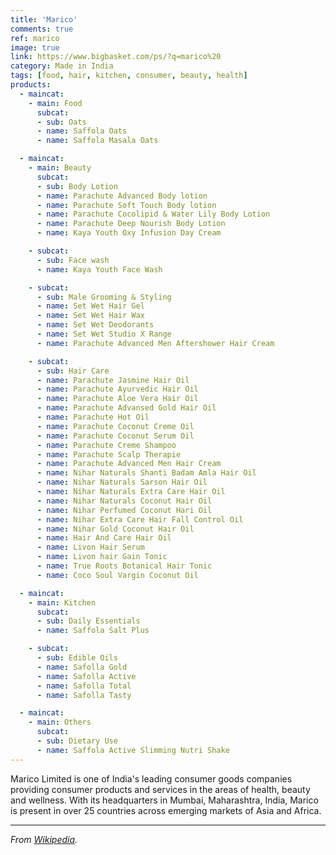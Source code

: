 ```yaml
---
title: 'Marico'
comments: true
ref: marico
image: true
link: https://www.bigbasket.com/ps/?q=marico%20
category: Made in India
tags: [food, hair, kitchen, consumer, beauty, health]
products:
  - maincat: 
    - main: Food
      subcat:
      - sub: Oats
      - name: Saffola Oats
      - name: Saffola Masala Oats

  - maincat: 
    - main: Beauty
      subcat:
      - sub: Body Lotion
      - name: Parachute Advanced Body lotion
      - name: Parachute Soft Touch Body lotion
      - name: Parachute Cocolipid & Water Lily Body Lotion
      - name: Parachute Deep Nourish Body Lotion
      - name: Kaya Youth Oxy Infusion Day Cream

    - subcat:
      - sub: Face wash
      - name: Kaya Youth Face Wash

    - subcat:
      - sub: Male Grooming & Styling
      - name: Set Wet Hair Gel
      - name: Set Wet Hair Wax
      - name: Set Wet Deodorants 
      - name: Set Wet Studio X Range
      - name: Parachute Advanced Men Aftershower Hair Cream

    - subcat:
      - sub: Hair Care
      - name: Parachute Jasmine Hair Oil
      - name: Parachute Ayurvedic Hair Oil
      - name: Parachute Aloe Vera Hair Oil
      - name: Parachute Advansed Gold Hair Oil 
      - name: Parachute Hot Oil
      - name: Parachute Coconut Creme Oil
      - name: Parachute Coconut Serum Oil
      - name: Parachute Creme Shampoo
      - name: Parachute Scalp Therapie
      - name: Parachute Advanced Men Hair Cream
      - name: Nihar Naturals Shanti Badam Amla Hair Oil
      - name: Nihar Naturals Sarson Hair Oil
      - name: Nihar Naturals Extra Care Hair Oil
      - name: Nihar Naturals Coconut Hair Oil
      - name: Nihar Perfumed Coconut Hari Oil
      - name: Nihar Extra Care Hair Fall Control Oil
      - name: Nihar Gold Coconut Hair Oil
      - name: Hair And Care Hair Oil
      - name: Livon Hair Serum 
      - name: Livon hair Gain Tonic
      - name: True Roots Botanical Hair Tonic
      - name: Coco Soul Vargin Coconut Oil

  - maincat: 
    - main: Kitchen
      subcat:
      - sub: Daily Essentials
      - name: Saffola Salt Plus

    - subcat:
      - sub: Edible Oils
      - name: Safolla Gold
      - name: Safolla Active
      - name: Safolla Total
      - name: Safolla Tasty

  - maincat: 
    - main: Others
      subcat:
      - sub: Dietary Use
      - name: Saffola Active Slimming Nutri Shake
---
```


  Marico Limited is one of India's leading consumer goods companies providing consumer products and services in the areas of health, beauty and wellness. With its headquarters in Mumbai, Maharashtra, India, Marico is present in over 25 countries across emerging markets of Asia and Africa.

---

_From [Wikipedia](https://en.wikipedia.org/wiki/Patanjali_Ayurved)._
